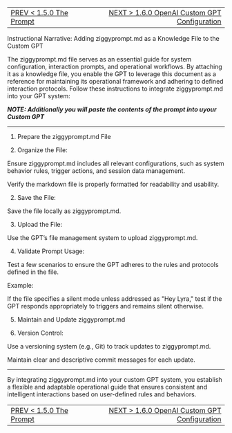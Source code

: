 <TABLE width="100%"><TR><TD align="left"><a href="archive/v4/docs/‐-1.5.0-The-Prompt.md">PREV < 1.5.0 The Prompt</a></TD><TD align="right"><a href="‐-1.6.0-OpenAI-Custom-GPT-Configuration.md">NEXT > 1.6.0 OpenAI Custom GPT Configuration</a></TD></TR></TABLE>

Instructional Narrative: Adding ziggyprompt.md as a Knowledge File to the Custom GPT

The ziggyprompt.md file serves as an essential guide for system configuration, interaction prompts, and operational workflows. By attaching it as a knowledge file, you enable the GPT to leverage this document as a reference for maintaining its operational framework and adhering to defined interaction protocols. Follow these instructions to integrate ziggyprompt.md into your GPT system:

_**NOTE: Additionally you will paste the contents of the prompt into uyour Custom GPT**_

---

1. Prepare the ziggyprompt.md File

1. Organize the File:

Ensure ziggyprompt.md includes all relevant configurations, such as system behavior rules, trigger actions, and session data management.

Verify the markdown file is properly formatted for readability and usability.



2. Save the File:

Save the file locally as ziggyprompt.md.


3. Upload the File:

Use the GPT’s file management system to upload ziggyprompt.md.

4. Validate Prompt Usage:

Test a few scenarios to ensure the GPT adheres to the rules and protocols defined in the file.

Example:

If the file specifies a silent mode unless addressed as "Hey Lyra," test if the GPT responds appropriately to triggers and remains silent otherwise.

5. Maintain and Update ziggyprompt.md

1. Version Control:

Use a versioning system (e.g., Git) to track updates to ziggyprompt.md.

Maintain clear and descriptive commit messages for each update.


---

By integrating ziggyprompt.md into your custom GPT system, you establish a flexible and adaptable operational guide that ensures consistent and intelligent interactions based on user-defined rules and behaviors.



<TABLE width="100%"><TR><TD align="left"><a href="archive/v4/docs/‐-1.5.0-The-Prompt.md">PREV < 1.5.0 The Prompt</a></TD><TD align="right"><a href="‐-1.6.0-OpenAI-Custom-GPT-Configuration.md">NEXT > 1.6.0 OpenAI Custom GPT Configuration</a></TD></TR></TABLE>
